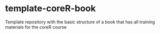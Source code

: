 # template-coreR-book
Template repository with the basic structure of a book that has all training materials for the coreR course
